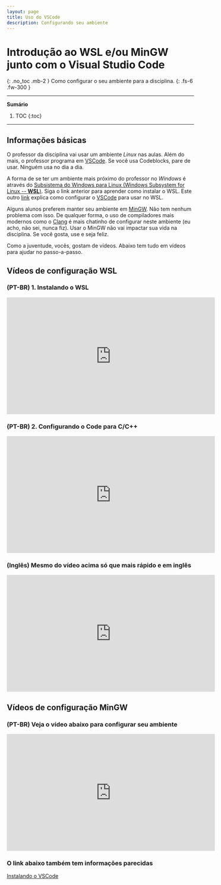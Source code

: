 ```yaml
---
layout: page
title: Uso do VSCode
description: Configurando seu ambiente
---
```


# Introdução ao WSL e/ou MinGW junto com o Visual Studio Code

{: .no_toc .mb-2 }
Como configurar o seu ambiente para a disciplina.
{: .fs-6 .fw-300 }

---
**Sumário**
1. TOC
{:toc}
---

## Informações básicas

O professor da disciplina vai usar um ambiente *Linux* nas aulas. Além do mais, o professor programa em [VSCode](https://code.visualstudio.com/). Se você usa Codeblocks, pare de usar. Ninguém usa no dia a dia.

A forma de se ter um ambiente mais próximo do professor no *Windows* é através do [Subsistema do Windows para Linux (Windows Subsystem for Linux -- **WSL**)](https://learn.microsoft.com/pt-br/windows/wsl/install). Siga o link anterior para aprender como instalar o WSL. Este outro [link](https://learn.microsoft.com/pt-br/windows/wsl/tutorials/wsl-vscode) explica como configurar o [VSCode](https://code.visualstudio.com/) para usar no WSL.

Alguns alunos preferem manter seu ambiente em [MinGW](https://www.mingw-w64.org/). Não tem nenhum problema com isso. De qualquer forma, o uso de compiladores mais modernos como o [Clang](https://clang.llvm.org/) é mais chatinho de configurar neste ambiente (eu acho, não sei, nunca fiz). Usar o MinGW não vai impactar sua vida na disciplina. Se você gosta, use e seja feliz.

Como a juventude, vocês, gostam de vídeos. Abaixo tem tudo em vídeos para ajudar no passo-a-passo.

## Vídeos de configuração WSL

### (PT-BR) 1. Instalando o WSL

<iframe width="560" height="315" src="https://www.youtube.com/embed/kJElMJGbMHQ" title="YouTube video player" frameborder="0" allow="accelerometer; autoplay; clipboard-write; encrypted-media; gyroscope; picture-in-picture" allowfullscreen></iframe>


### (PT-BR) 2. Configurando o Code para C/C++

<iframe width="560" height="315" src="https://www.youtube.com/embed/k54NwMto8GI" title="YouTube video player" frameborder="0" allow="accelerometer; autoplay; clipboard-write; encrypted-media; gyroscope; picture-in-picture" allowfullscreen></iframe>

### (Inglês) Mesmo do vídeo acima só que mais rápido e em inglês

<iframe width="560" height="315" src="https://www.youtube.com/embed/Hwbii-fnKIk" title="YouTube video player" frameborder="0" allow="accelerometer; autoplay; clipboard-write; encrypted-media; gyroscope; picture-in-picture" allowfullscreen></iframe>


## Vídeos de configuração MinGW

### (PT-BR) Veja o vídeo abaixo para configurar seu ambiente

<iframe width="560" height="315" src="https://www.youtube.com/embed/OKzFhpEQcyY" title="YouTube video player" frameborder="0" allow="accelerometer; autoplay; clipboard-write; encrypted-media; gyroscope; picture-in-picture" allowfullscreen></iframe>

### O link abaixo também tem informações parecidas

[Instalando o VSCode](http://cfbcursos.com.br/instalando-e-configurando-o-vs-code-com-mingw/)
